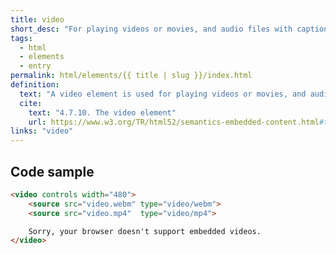 ```yaml
---
title: video
short_desc: "For playing videos or movies, and audio files with captions."
tags:
  - html
  - elements
  - entry
permalink: html/elements/{{ title | slug }}/index.html
definition:
  text: "A video element is used for playing videos or movies, and audio files with captions."
  cite:
    text: "4.7.10. The video element"
    url: https://www.w3.org/TR/html52/semantics-embedded-content.html#the-video-element
links: "video"
---
```

<h2 class="h3"><span>Code sample</span></h2>

```html
<video controls width="480">
    <source src="video.webm" type="video/webm">
    <source src="video.mp4"  type="video/mp4">

    Sorry, your browser doesn't support embedded videos.
</video>
```
